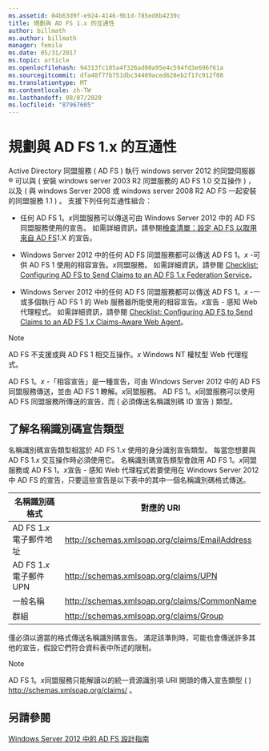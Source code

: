 ```yaml
---
ms.assetid: 04b63d9f-e924-4146-9b1d-785ed8b4239c
title: 規劃與 AD FS 1.x 的互通性
author: billmath
ms.author: billmath
manager: femila
ms.date: 05/31/2017
ms.topic: article
ms.openlocfilehash: 94313fc185a4f326ad00a95e4c594fd3e696f61a
ms.sourcegitcommit: dfa48f77b751dbc34409aced628eb2f17c912f08
ms.translationtype: MT
ms.contentlocale: zh-TW
ms.lasthandoff: 08/07/2020
ms.locfileid: "87967605"
---
```

# <a name="planning-for-interoperability-with-ad-fs-1x"></a>規劃與 AD FS 1.x 的互通性

Active Directory 同盟服務 \( AD FS \) 執行 windows server 2012 的同盟伺服器 &reg; 可以與 \( 安裝 windows server 2003 R2 同盟服務的 AD FS 1.0 交互操作 \) ，以及 \( 與 windows Server 2008 或 windows server 2008 R2 AD FS 一起安裝的同盟服務 1.1 \) 。 支援下列任何互通性組合：

-   任何 AD FS 1。*x*同盟服務可以傳送可由 Windows Server 2012 中的 AD FS 同盟服務使用的宣告。 如需詳細資訊，請參閱[檢查清單：設定 AD FS 以取用來自 AD FS](../../ad-fs/deployment/Checklist--Configuring-AD-FS--to-Consume-Claims-from-AD-FS-1.x.md)1.X 的宣告。

-   Windows Server 2012 中的任何 AD FS 同盟服務都可以傳送 AD FS 1。*x* \-可供 AD FS 1 使用的相容宣告。*x*同盟服務。 如需詳細資訊，請參閱 [Checklist: Configuring AD FS to Send Claims to an AD FS 1.x Federation Service](../../ad-fs/deployment/Checklist--Configuring-AD-FS-to-Send-Claims-to-an-AD-FS-1.x-Federation-Service.md)。

-   Windows Server 2012 中的任何 AD FS 同盟服務都可以傳送 AD FS 1。*x* \-一或多個執行 AD FS 1 的 Web 服務器所能使用的相容宣告。*x*宣告 \- 感知 Web 代理程式。 如需詳細資訊，請參閱 [Checklist: Configuring AD FS to Send Claims to an AD FS 1.x Claims-Aware Web Agent](../../ad-fs/deployment/Checklist--Configuring-AD-FS-to-Send-Claims-to-an-AD-FS-1.x-Claims-Aware-Web-Agent.md)。

> [!NOTE]
> AD FS 不支援或與 AD FS 1 相交互操作。*x* Windows NT 權杖型 Web 代理程式。

AD FS 1。*x* \-「相容宣告」是一種宣告，可由 Windows Server 2012 中的 AD FS 同盟服務傳送，並由 AD FS 1 瞭解。*x*同盟服務。 AD FS 1。*x*同盟服務可以使用 AD FS 同盟服務所傳送的宣告，而 \( 必須傳送名稱識別碼 ID 宣告 \) 類型。

## <a name="understanding-the-name-id-claim-type"></a>了解名稱識別碼宣告類型
名稱識別碼宣告類型相當於 AD FS 1.*x* 使用的身分識別宣告類型。 每當您想要與 AD FS 1.*x* 交互操作時必須使用它。 名稱識別碼宣告類型會啟用 AD FS 1。*x*同盟服務或 AD FS 1。*x*宣告 \- 感知 Web 代理程式若要使用在 Windows Server 2012 中 AD FS 的宣告，只要這些宣告是以下表中的其中一個名稱識別碼格式傳送。


|      名稱識別碼格式       |               對應的 URI                |
|---------------------------|------------------------------------------------|
| AD FS 1.*x* 電子郵件地址 | http://schemas.xmlsoap.org/claims/EmailAddress |
|   AD FS 1.*x* 電子郵件 UPN   |     http://schemas.xmlsoap.org/claims/UPN      |
|        一般名稱        |  http://schemas.xmlsoap.org/claims/CommonName  |
|           群組           |    http://schemas.xmlsoap.org/claims/Group     |

僅必須以適當的格式傳送名稱識別碼宣告。 滿足該準則時，可能也會傳送許多其他的宣告，假設它們符合資料表中所述的限制。

> [!NOTE]
> AD FS 1。*x*同盟服務只能解讀以的統一資源識別項 URI 開頭的傳入宣告類型 \( \) http://schemas.xmlsoap.org/claims/ 。

## <a name="see-also"></a>另請參閱
[Windows Server 2012 中的 AD FS 設計指南](AD-FS-Design-Guide-in-Windows-Server-2012.md)
